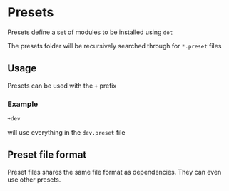 # Presets

Presets define a set of modules to be installed using `dot`

The presets folder will be recursively searched through for `*.preset` files

## Usage

Presets can be used with the `+` prefix

### Example

```sh
+dev
```

will use everything in the `dev.preset` file

## Preset file format

Preset files shares the same file format as dependencies. They can even use
other presets.

